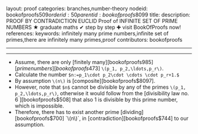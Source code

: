 layout: proof
categories: branches,number-theory
nodeid: bookofproofs$509
orderid: 50
parentid: bookofproofs$8099
title: 
description: PROOF BY CONTRADICTION EUCLID Proof of INFINITE SET OF PRIME NUMBERS &#9733; graduate maths &#10004; step by step &#10010; visit BookOfProofs now!
references: 
keywords: infinitely many prime numbers,infinite set of primes,there are infinitely many primes,proof
contributors: bookofproofs

---


---

* Assume, there are only [finitely many][bookofproofs$985] [prime numbers][bookofproofs$473] `\(p_1, p_2,\ldots,p_r\)`.  
* Calculate the number `$n:=p_1\cdot p_2\cdot \cdots \cdot p_r+1.$` 
* By assumption `\(n\)` is [composite][bookofproofs$8097].
* However, note that `$n$` cannot be divisible by any of the primes `\(p_1, p_2,\ldots,p_r\)`, otherwise it would follow from the [divisibility law no. 6 ][bookofproofs$508] that also 1 is divisible by this prime number, which is impossible. 
* Therefore, there has to exist another prime [dividing][bookofproofs$700] `\(n\)`, in [contradiction][bookofproofs$744] to our assumption.
